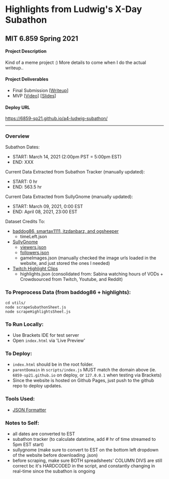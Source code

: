 # Highlights from Ludwig's X-Day Subathon

## MIT 6.859 Spring 2021

#### Project Description
Kind of a meme project :) More details to come when I do the actual writeup..

#### Project Deliverables
- Final Submission [[Writeup]()]
- MVP [[Video](https://youtu.be/nUda4JRYS7U)] [[Slides](https://docs.google.com/presentation/d/1e-SIilkMOaA-3OfUn5qYDrHJ5L7LxpdqVNObbwEFuuA/edit?usp=sharing)]

#### Deploy URL
https://6859-sp21.github.io/a4-ludwig-subathon/

-----------------------------

### Overview

Subathon Dates:
- START: March 14, 2021 (2:00pm PST = 5:00pm EST) 
- END: XXX

Current Data Extracted from Subathon Tracker (manually updated):
- START: 0 hr
- END: 563.5 hr

Current Data Extracted from SullyGnome (manually updated):
- START: March 09, 2021, 0:00 EST
- END: April 08, 2021, 23:00 EST

Dataset Credits To:
- [baddog86, smartax1111, itzdanbarz, and ogsheeper](https://docs.google.com/spreadsheets/d/e/2PACX-1vThvKnVHDeF0iGgL7Bkx6wz_SE2hh2RvxzqEHyqtZvR3H0DXuOwwh5MdwnbzMYvluul97ld364VANqm/pubhtml#)
	* timeLeft.json
- [SullyGnome](https://sullygnome.com/channel/ludwig)
	* [viewers.json](https://sullygnome.com/api/charts/linecharts/getconfig/ChannelViewers/30/0/12171601/ludwig/%20/%20/0/0/%20/) 
	* [followers.json](https://sullygnome.com/api/charts/linecharts/getconfig/ChannelFollowers/7/0/12171601/ludwig/%20/%20/0/0/%20/)
	* gameImages.json (manually checked the image urls loaded in the website, and just stored the ones I needed)
- [Twitch Highlight Clips](https://docs.google.com/spreadsheets/d/e/2PACX-1vQLW71Ytd45ilfzRnforyZJthghXUickXMZdhY_phG8rAEO7eYqOCTj2u5DlxN0x5s1xP-ondSwf3RD/pubhtml#)
	* highlights.json (consolidated from: Sabina watching hours of VODs + Crowdsourced from Twitch, Youtube, and Reddit)

### To Preprocess Data (from baddog86 + highlights):
```
cd utils/
node scrapeSubathonSheet.js
node scrapeHighlightsSheet.js
```
### To Run Locally:

- Use Brackets IDE for test server 
- Open ```index.html``` via 'Live Preview'

### To Deploy:

- ```index.html``` should be in the root folder.
- ```parentDomain``` in ```scripts/index.js``` MUST match the domain above (ie. ```6859-sp21.github.io``` on deploy, or ```127.0.0.1``` when testing via Brackets)
- Since the website is hosted on Github Pages, just push to the github repo to deploy updates. 

### Tools Used:
- [JSON Formatter](https://jsonformatter.curiousconcept.com/)

### Notes to Self:
- all dates are converted to EST
- subathon tracker (to calculate datetime, add # hr of time streamed to 5pm EST start)
- sullygnome (make sure to convert to EST on the bottom left dropdown of the website before downloading .json)
- before scraping, make sure BOTH spreadsheets' COLUMN DIVS are still correct bc it's HARDCODED in the script, and constantly changing in real-time since the subathon is ongoing

